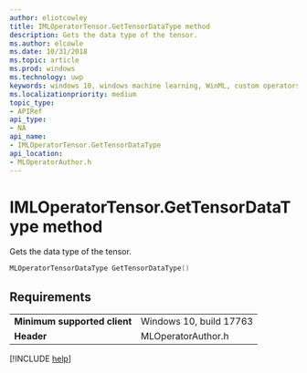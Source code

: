 ```yaml
---
author: eliotcowley
title: IMLOperatorTensor.GetTensorDataType method
description: Gets the data type of the tensor.
ms.author: elcowle
ms.date: 10/31/2018
ms.topic: article
ms.prod: windows
ms.technology: uwp
keywords: windows 10, windows machine learning, WinML, custom operators, GetTensorDataType
ms.localizationpriority: medium
topic_type:
- APIRef
api_type:
- NA
api_name:
- IMLOperatorTensor.GetTensorDataType
api_location:
- MLOperatorAuthor.h
---
```


# IMLOperatorTensor.GetTensorDataType method

Gets the data type of the tensor.

```cpp
MLOperatorTensorDataType GetTensorDataType()
```

## Requirements

| | |
|-|-|
| **Minimum supported client** | Windows 10, build 17763 |
| **Header** | MLOperatorAuthor.h |

[!INCLUDE [help](../includes/get-help.md)]
